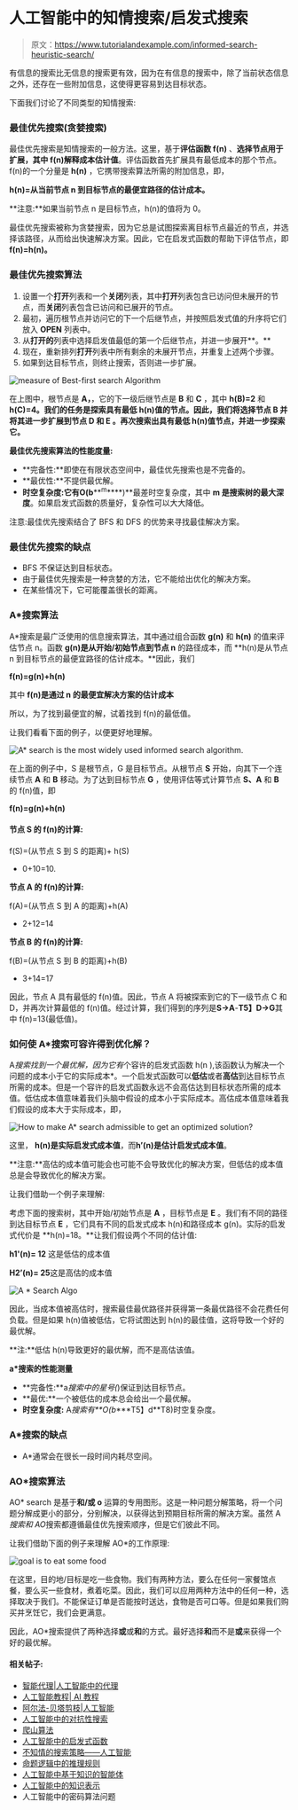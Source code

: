 # 人工智能中的知情搜索/启发式搜索

> 原文：<https://www.tutorialandexample.com/informed-search-heuristic-search/>

有信息的搜索比无信息的搜索更有效，因为在有信息的搜索中，除了当前状态信息之外，还存在一些附加信息，这使得更容易到达目标状态。

下面我们讨论了不同类型的知情搜索:

### 最佳优先搜索(贪婪搜索)

最佳优先搜索是知情搜索的一般方法。这里，基于**评估函数 f(n)** 、**选择节点用于扩展，其中 f(n)解释成本估计值**。评估函数首先扩展具有最低成本的那个节点。f(n)的一个分量是 **h(n)** ，它携带搜索算法所需的附加信息，即，

**h(n)=从当前节点 n 到目标节点的最便宜路径的估计成本。**

**注意:**如果当前节点 n 是目标节点，h(n)的值将为 0。

最佳优先搜索被称为贪婪搜索，因为它总是试图探索离目标节点最近的节点，并选择该路径，从而给出快速解决方案。因此，它在启发式函数的帮助下评估节点，即 **f(n)=h(n)。**

### 最佳优先搜索算法

1.  设置一个**打开**列表和一个**关闭**列表，其中**打开**列表包含已访问但未展开的节点，而**关闭**列表包含已访问和已展开的节点。
2.  最初，遍历根节点并访问它的下一个后继节点，并按照启发式值的升序将它们放入 **OPEN** 列表中。
3.  从**打开的**列表中选择启发值最低的第一个后继节点，并进一步展开**。**
4.  现在，重新排列**打开**列表中所有剩余的未展开节点，并重复上述两个步骤。
5.  如果到达目标节点，则终止搜索，否则进一步扩展。

![measure of Best-first search Algorithm](img/be35ee0a3eaf4ce4f56c8791227e0acb.png)

在上图中，根节点是 **A，**，它的下一级后继节点是 **B** 和 **C** ，其中 **h(B)=2** 和 **h(C)=4。我们的任务是探索具有最低 h(n)值的节点。因此，我们将选择节点 **B** 并将其进一步扩展到节点 **D** 和 **E** 。再次搜索出具有最低 h(n)值节点，并进一步探索它。**

**最佳优先搜索算法的性能度量:**

*   **完备性:**即使在有限状态空间中，最佳优先搜索也是不完备的。
*   **最优性:**不提供最优解。
*   **时空复杂度:**它有**O(b****<sup>m</sup>****)**最差时空复杂度，其中 **m 是搜索树的最大深度**。如果启发式函数的质量好，复杂性可以大大降低。

注意:最佳优先搜索结合了 BFS 和 DFS 的优势来寻找最佳解决方案。

### 最佳优先搜索的缺点

*   BFS 不保证达到目标状态。
*   由于最佳优先搜索是一种贪婪的方法，它不能给出优化的解决方案。
*   在某些情况下，它可能覆盖很长的距离。

### A*搜索算法

A*搜索是最广泛使用的信息搜索算法，其中通过组合函数 **g(n)** 和 **h(n)** 的值来评估节点 n。函数 **g(n)是从开始/初始节点到节点 n** 的路径成本，而 **h(n)是从节点 n 到目标节点的最便宜路径的估计成本。**因此，我们

**f(n)=g(n)+h(n)**

其中 **f(n)是通过 n 的最便宜解决方案的估计成本**

所以，为了找到最便宜的解，试着找到 f(n)的最低值。

让我们看看下面的例子，以便更好地理解。

![A* search is the most widely used informed search algorithm.](img/7969eebe935177bc9f06ffd8e31b824b.png)

在上面的例子中，S 是根节点，G 是目标节点。从根节点 **S** 开始，向其下一个连续节点 **A** 和 **B** 移动。为了达到目标节点 **G** ，使用评估等式计算节点 **S、A** 和 **B** 的 f(n)值，即

**f(n)=g(n)+h(n)**

#### 节点 S 的 f(n)的计算:

f(S)=(从节点 S 到 S 的距离)+ h(S)

*   0+10=10.

**节点 A 的 f(n)的计算:**

f(A)=(从节点 S 到 A 的距离)+h(A)

*   2+12=14

**节点 B 的 f(n)的计算:**

f(B)=(从节点 S 到 B 的距离)+h(B)

*   3+14=17

因此，节点 A 具有最低的 f(n)值。因此，节点 A 将被探索到它的下一级节点 C 和 D，并再次计算最低的 f(n)值。经过计算，我们得到的序列是**S->A**-**T5】D->G**其中 f(n)=13(最低值)。

### 如何使 A*搜索可容许得到优化解？

A*搜索找到一个最优解，因为它有*个容许的启发式函数 h(n ),该函数认为解决一个问题的成本小于它的实际成本*。一个启发式函数可以**低估**或者**高估**到达目标节点所需的成本。但是一个容许的启发式函数永远不会高估达到目标状态所需的成本值。低估成本值意味着我们头脑中假设的成本小于实际成本。高估成本值意味着我们假设的成本大于实际成本，即，

![How to make A* search admissible to get an optimized solution?](img/8b0f7a331cc0ee6522a8b141b7ab2bd3.png)

这里， **h(n)是实际启发式成本值**，而**h’(n)是估计启发式成本值**。

**注意:**高估的成本值可能会也可能不会导致优化的解决方案，但低估的成本值总是会导致优化的解决方案。

让我们借助一个例子来理解:

考虑下面的搜索树，其中开始/初始节点是 **A** ，目标节点是 **E** 。我们有不同的路径到达目标节点 **E** ，它们具有不同的启发式成本 h(n)和路径成本 g(n)。实际的启发式代价是 **h(n)=18。**让我们假设两个不同的估计值:

**h1'(n)= 12** 这是低估的成本值

**H2’(n)= 25**这是高估的成本值

![A * Search Algo](img/3de843100482ac730b44242b1faf98b0.png)

因此，当成本值被高估时，搜索最佳最优路径并获得第一条最优路径不会花费任何负载。但是如果 h(n)值被低估，它将试图达到 h(n)的最佳值，这将导致一个好的最优解。

**注:**低估 h(n)导致更好的最优解，而不是高估该值。

**a*搜索的性能测量**

*   **完备性:**a*搜索中的星号(*)保证到达目标节点。
*   **最优:**一个被低估的成本总会给出一个最优解。
*   **时空复杂度:** A*搜索有**O(b****T5】d**T8)时空复杂度。

### A*搜索的缺点

*   A*通常会在很长一段时间内耗尽空间。

### AO*搜索算法

AO* search 是基于**和/或 o** 运算的专用图形。这是一种问题分解策略，将一个问题分解成更小的部分，分别解决，以获得达到预期目标所需的解决方案。虽然 A *搜索和 AO*搜索都遵循最佳优先搜索顺序，但是它们彼此不同。

让我们借助下面的例子来理解 AO*的工作原理:

![goal is to eat some food](img/dca27804654a0d2ec80fd20a64644e6c.png)

在这里，目的地/目标是吃一些食物。我们有两种方法，要么在任何一家餐馆点餐，要么买一些食材，煮着吃菜。因此，我们可以应用两种方法中的任何一种，选择取决于我们。不能保证订单是否能按时送达，食物是否可口等。但是如果我们购买并烹饪它，我们会更满意。

因此，AO*搜索提供了两种选择**或**或**和**的方式。最好选择**和**而不是**或**来获得一个好的最优解。

#### 相关帖子:

*   [智能代理|人工智能中的代理](https://www.tutorialandexample.com/intelligent-agents/)
*   [人工智能教程| AI 教程](https://www.tutorialandexample.com/artificial-intelligence-tutorial/)
*   [阿尔法-贝塔剪枝|人工智能](https://www.tutorialandexample.com/alpha-beta-pruning/)
*   [人工智能中的对抗性搜索](https://www.tutorialandexample.com/adversarial-search-in-artificial-intelligence/)
*   [爬山算法](https://www.tutorialandexample.com/hill-climbing-algorithm/)
*   [人工智能中的启发式函数](https://www.tutorialandexample.com/heuristic-functions/)
*   [不知情的搜索策略——人工智能](https://www.tutorialandexample.com/uninformed-search-strategies/)
*   [命题逻辑中的推理规则](https://www.tutorialandexample.com/inference-rules-in-proposition-logic/)
*   [人工智能中基于知识的智能体](https://www.tutorialandexample.com/knowledge-based-agents-in-ai/)
*   [人工智能中的知识表示](https://www.tutorialandexample.com/knowledge-representation-in-ai/)
*   人工智能中的密码算法问题